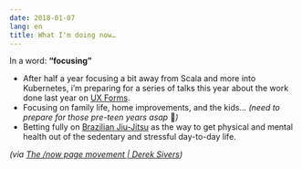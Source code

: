 ```yaml
---
date: 2018-01-07
lang: en
title: What I'm doing now…
---
```


In a word: **“focusing”**

* After half a year focusing a bit away from Scala and more into Kubernetes, i’m preparing for a series of talks this year about the work done last year on [UX Forms](http://uxforms.com/).
* Focusing on family life, home improvements, and the kids… *(need to prepare for those pre-teen years asap* 🙂*)*
* Betting fully on [Brazilian Jiu-Jitsu](http://vitateambjj.com/) as the way to get physical and mental health out of the sedentary and stressful day-to-day life.

*(via [The /now page movement | Derek Sivers](http://sivers.org/nowff))*
